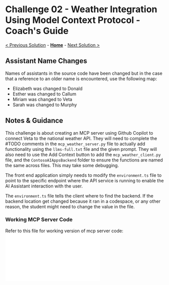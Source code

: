 
# Challenge 02 - Weather Integration Using Model Context Protocol - Coach's Guide 

[< Previous Solution](./Solution-01.md) - **[Home](./README.md)** - [Next Solution >](./Solution-03.md)

## Assistant Name Changes

Names of assistants in the source code have been changed but in the case that a reference to an older name is encountered, use the following map:

- Elizabeth was changed to Donald
- Esther was changed to Callum
- Miriam was changed to Veta
- Sarah was changed to Murphy

## Notes & Guidance

This challenge is about creating an MCP server using Github Copilot to connect Veta to the national weather API. They will need to complete the #TODO comments in the `mcp_weather_server.py` file to actually add functionality using the `llms-full.txt` file and the given prompt. They will also need to use the Add Context button to add the `mcp_weather_client.py` file, and the `ContosoAIAppsBackend` folder to ensure the functions are named the same across files. This may take some debugging.

The front end application simply needs to modify the `environment.ts` file to point to the specific endpoint where the API service is running to enable the AI Assistant interaction with the user.

The `environment.ts` file tells the client where to find the backend. If the backend location get changed because it ran in a codespace, or any other reason, the student might need to change the value in the file.



### Working MCP Server Code

Refer to this file for working version of mcp server code: ![mcp_solution_server.py](../Coach/Solutions/mcp_solution_server.py)

